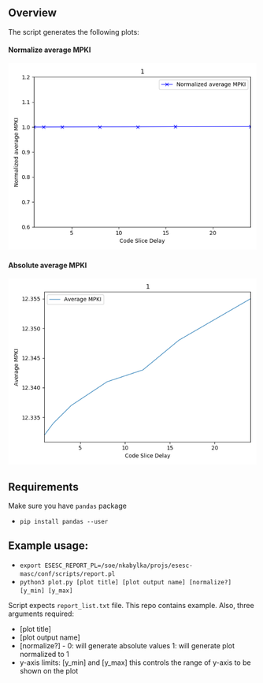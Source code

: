 ## Overview
The script generates the following plots:
#### Normalize average MPKI
![](https://github.com/kabylkas/esesc-plot-scripts/blob/master/csdelay/2.png?raw=true)

#### Absolute average MPKI
![](https://github.com/kabylkas/esesc-plot-scripts/blob/master/csdelay/3.png?raw=true)

## Requirements
Make sure you have `pandas` package

* `pip install pandas --user`

## Example usage:
* `export ESESC_REPORT_PL=/soe/nkabylka/projs/esesc-masc/conf/scripts/report.pl`
* `python3 plot.py [plot title] [plot output name] [normalize?] [y_min] [y_max]`

Script expects `report_list.txt` file. This repo contains example. Also, three arguments required:
* [plot title]
* [plot output name]
* [normalize?] - 0: will generate absolute values 1: will generate plot normalized to 1
* y-axis limits: [y_min] and [y_max] this controls the range of y-axis to be shown on the plot

